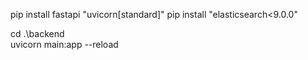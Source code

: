 pip install fastapi "uvicorn[standard]"
pip install "elasticsearch<9.0.0"

cd .\backend\
uvicorn main:app --reload
